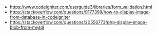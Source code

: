* https://www.codeigniter.com/userguide3/libraries/form_validation.html
* https://stackoverflow.com/questions/9177399/how-to-display-image-from-database-in-codeigniter
* https://stackoverflow.com/questions/20556773/php-display-image-blob-from-mysql
